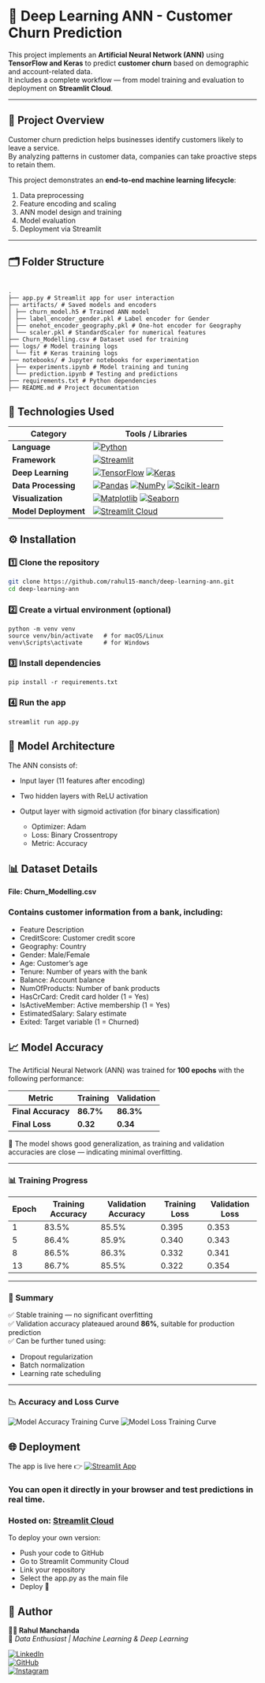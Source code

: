 # 🧠 Deep Learning ANN - Customer Churn Prediction

This project implements an **Artificial Neural Network (ANN)** using **TensorFlow and Keras** to predict **customer churn** based on demographic and account-related data.  
It includes a complete workflow — from model training and evaluation to deployment on **Streamlit Cloud**.

---

## 🚀 Project Overview

Customer churn prediction helps businesses identify customers likely to leave a service.  
By analyzing patterns in customer data, companies can take proactive steps to retain them.

This project demonstrates an **end-to-end machine learning lifecycle**:
1. Data preprocessing  
2. Feature encoding and scaling  
3. ANN model design and training  
4. Model evaluation  
5. Deployment via Streamlit

---

## 🗂️ Folder Structure
```

.
├── app.py # Streamlit app for user interaction
├── artifacts/ # Saved models and encoders
│ ├── churn_model.h5 # Trained ANN model
│ ├── label_encoder_gender.pkl # Label encoder for Gender
│ ├── onehot_encoder_geography.pkl # One-hot encoder for Geography
│ └── scaler.pkl # StandardScaler for numerical features
├── Churn_Modelling.csv # Dataset used for training
├── logs/ # Model training logs
│ └── fit # Keras training logs
├── notebooks/ # Jupyter notebooks for experimentation
│ ├── experiments.ipynb # Model training and tuning
│ └── prediction.ipynb # Testing and predictions
├── requirements.txt # Python dependencies
├── README.md # Project documentation
```
## 🧩 Technologies Used

| Category | Tools / Libraries |
|-----------|-------------------|
| **Language** | [![Python](https://img.shields.io/badge/Python-3.10+-blue?logo=python&logoColor=white)](https://www.python.org/) |
| **Framework** | [![Streamlit](https://img.shields.io/badge/Streamlit-%23FF4B4B.svg?logo=streamlit&logoColor=white)](https://streamlit.io/) |
| **Deep Learning** | [![TensorFlow](https://img.shields.io/badge/TensorFlow-%23FF6F00.svg?logo=tensorflow&logoColor=white)](https://www.tensorflow.org/) [![Keras](https://img.shields.io/badge/Keras-%23D00000.svg?logo=keras&logoColor=white)](https://keras.io/) |
| **Data Processing** | [![Pandas](https://img.shields.io/badge/Pandas-%23150458.svg?logo=pandas&logoColor=white)](https://pandas.pydata.org/) [![NumPy](https://img.shields.io/badge/NumPy-%23013243.svg?logo=numpy&logoColor=white)](https://numpy.org/) [![Scikit-learn](https://img.shields.io/badge/Scikit--learn-%23F7931E.svg?logo=scikit-learn&logoColor=white)](https://scikit-learn.org/stable/) |
| **Visualization** | [![Matplotlib](https://img.shields.io/badge/Matplotlib-%23007ACC.svg?logo=plotly&logoColor=white)](https://matplotlib.org/) [![Seaborn](https://img.shields.io/badge/Seaborn-%231E90FF.svg?logo=python&logoColor=white)](https://seaborn.pydata.org/) |
| **Model Deployment** | [![Streamlit Cloud](https://img.shields.io/badge/Deployed%20on-Streamlit%20Cloud-%23FF4B4B?logo=streamlit&logoColor=white)](https://streamlit.io/cloud) |

## ⚙️ Installation

### 1️⃣ Clone the repository
```bash
git clone https://github.com/rahul15-manch/deep-learning-ann.git
cd deep-learning-ann
```
### 2️⃣ Create a virtual environment (optional)
```
python -m venv venv
source venv/bin/activate   # for macOS/Linux
venv\Scripts\activate      # for Windows
```
### 3️⃣ Install dependencies
```
pip install -r requirements.txt
```
### 4️⃣ Run the app
```
streamlit run app.py
```
## 🧠 Model Architecture
The ANN consists of:

- Input layer (11 features after encoding)

- Two hidden layers with ReLU activation

- Output layer with sigmoid activation (for binary classification)

  - Optimizer: Adam
  - Loss: Binary Crossentropy
  - Metric: Accuracy

## 📊 Dataset Details
**File: Churn_Modelling.csv**
### Contains customer information from a bank, including:

- Feature	Description
- CreditScore: Customer credit score
- Geography: Country
- Gender: Male/Female
- Age: Customer’s age
- Tenure: Number of years with the bank
- Balance: Account balance
- NumOfProducts: Number of bank products
- HasCrCard: Credit card holder (1 = Yes)
- IsActiveMember: Active membership (1 = Yes)
- EstimatedSalary: Salary estimate
- Exited: Target variable (1 = Churned)
## 📈 Model Accuracy

The Artificial Neural Network (ANN) was trained for **100 epochs** with the following performance:

| Metric | Training | Validation |
|---------|-----------|------------|
| **Final Accuracy** | **86.7%** | **86.3%** |
| **Final Loss** | **0.32** | **0.34** |

🧠 The model shows good generalization, as training and validation accuracies are close — indicating minimal overfitting.

---

### 📊 Training Progress

| Epoch | Training Accuracy | Validation Accuracy | Training Loss | Validation Loss |
|-------|--------------------|----------------------|----------------|------------------|
| 1 | 83.5% | 85.5% | 0.395 | 0.353 |
| 5 | 86.4% | 85.9% | 0.340 | 0.343 |
| 8 | 86.5% | 86.3% | 0.332 | 0.341 |
| 13 | 86.7% | 85.5% | 0.322 | 0.354 |

---

### 🧾 Summary

✅ Stable training — no significant overfitting  
✅ Validation accuracy plateaued around **86%**, suitable for production prediction  
✅ Can be further tuned using:
- Dropout regularization  
- Batch normalization  
- Learning rate scheduling  

---

### 📉 Accuracy and Loss Curve 

![Model  Accuracy Training Curve](https://github.com/rahul15-manch/deep-learning-ann/blob/main/training_accuracy_curve.png)
![Model  Loss Training Curve](https://github.com/rahul15-manch/deep-learning-ann/blob/main/training_loss_curve.png)
## 🌐 Deployment


The app is live here 👉 [![Streamlit App](https://img.shields.io/badge/Open%20App-Streamlit-%23FF4B4B?logo=streamlit&logoColor=white)](https://rahul15-manch-deep-learning-ann-app-ks203y.streamlit.app/)

### You can open it directly in your browser and test predictions in real time.
### **Hosted on:** [Streamlit Cloud](https://streamlit.io/cloud)
To deploy your own version:
- Push your code to GitHub
- Go to Streamlit Community Cloud
- Link your repository
- Select the app.py as the main file
- Deploy 🚀

## 🧾 Author

**👨‍💻 Rahul Manchanda**  
📍 *Data Enthusiast | Machine Learning & Deep Learning*  

[![LinkedIn](https://img.shields.io/badge/LinkedIn-Rahul%20Manchanda-blue?logo=linkedin&logoColor=white)](https://www.linkedin.com/in/rahul-manchanda-3959b120a/)  
[![GitHub](https://img.shields.io/badge/GitHub-rahul15--manch-black?logo=github&logoColor=white)](https://github.com/rahul15-manch)  
[![Instagram](https://img.shields.io/badge/Instagram-%40rahulmanchanda015-%23E4405F?logo=instagram&logoColor=white)](https://www.instagram.com/rahulmanchanda015/?__pwa=1)


